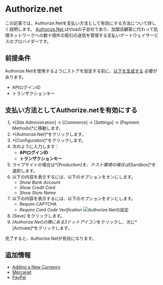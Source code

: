 # Authorize.net

この記事では、Authorize.Netを支払い方法として有効にする方法について詳しく説明します。 [ Authorize.Net ](https://www.authorize.net/about-us/)はVisaの子会社であり、加盟店顧客に代わって処理ネットワークへの数十億件の取引の送信を管理する支払いゲートウェイサービスのプロバイダーです。

## 前提条件

Authorize.Netを使用するようにストアを設定する前に、[以下を生成する](https://support.authorize.net/s/article/How-do-I-obtain-my-API-Login-ID-and-Transaction-Key) 必要があります。

  - APIログインID
  - トランザクションキー

## 支払い方法としてAuthorize.netを有効にする

1.  *[Site Administration] → [Commerce] → [Settings] → [Payment Methods]*に移動します。
2.  *[Authorize.Net]*をクリックします。
3.  *[Configuration]*をクリックします。
4.  次のように入力します：
      - **APIログインID**
      - **トランザクションキー**
5.  ライブサイトの場合は*[Production]*を、テスト環境の場合は*[Sandbox]*を選択します。
6.  以下の内容を表示するには、以下のオプションをオンにします。
      - *Show Bank Account*
      - *Show Credit Card*
      - *Show Store Name*
7.  以下の内容を表示するには、以下のオプションをオンにします。
      - *Require CAPTCHA*
      - *Require Card Code Verification* ![Authorize.Netの設定](./authorize.net/images/01.png)
8.  *[Save]* をクリックします。
9.  *[Authorize.Net]*の隣にある*3ドットアイコン*をクリックし、次に*[Activate]*をクリックします。

完了すると、Authorize.Netが有効になります。

## 追加情報

  - [Adding a New Currency](../../starting-a-store/store-administration/adding-a-new-currency.md)
  - [Mercanet](./mercanet.md)
  - [PayPal](./paypal.md)
